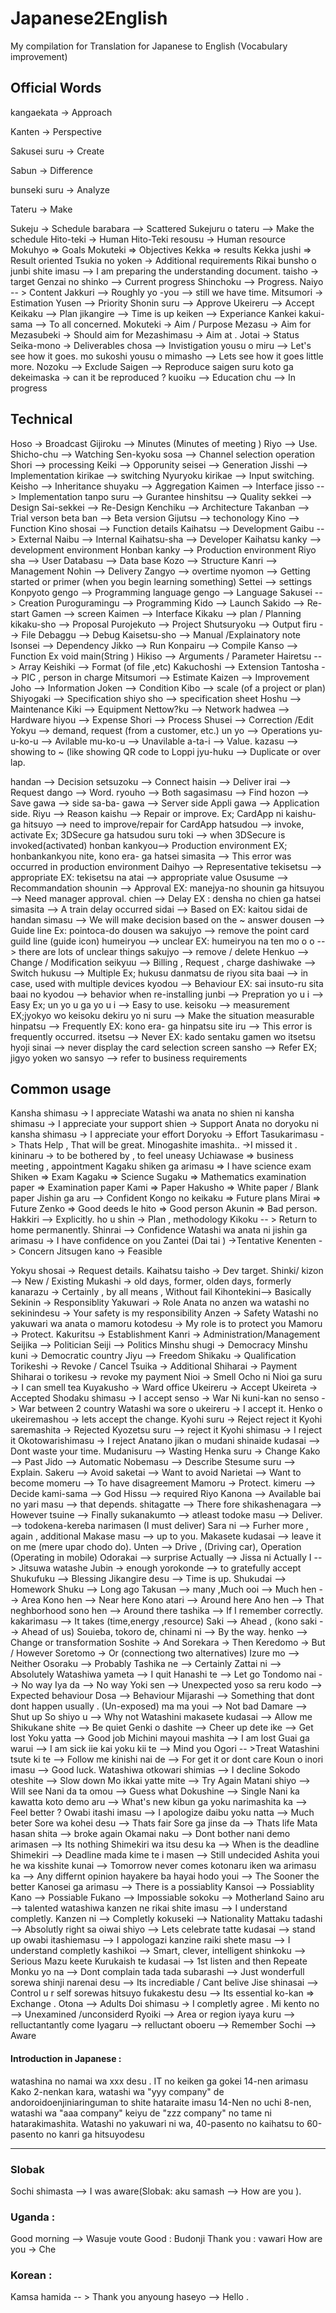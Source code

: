 # Japanese2English
My compilation for Translation for Japanese to English (Vocabulary improvement)

## Official Words 

kangaekata  -> Approach

Kanten  -> Perspective

Sakusei suru -> Create

Sabun  -> Difference 

bunseki suru -> Analyze 

Tateru  -> Make 

Sukeju -> Schedule 
barabara --> Scattered 
Sukejuru o tateru  --> Make the schedule 
Hito-teki -> Human 
Hito-Teki  resousu -> Human resource 
Mokuhyo  => Goals 
Mokuteki  => Objectives
Kekka  => results
Kekka jushi => Result oriented
Tsukia no yoken -> Additional requirements
Rikai bunsho o junbi shite imasu  --> I am preparing the understanding document.
taisho -> target 
Genzai no shinko --> Current progress
Shinchoku  --> Progress.
Naiyo -- > Content 
Jakkuri --> Roughly
yo -you  --> still we have time. 
Mitsumori  -> Estimation
Yusen  --> Priority
Shonin suru  --> Approve
Ukeireru --> Accept
Keikaku  --> Plan 
jikangire --> Time is up
keiken --> Experiance
Kankei kakui-sama  --> To all concerned.
Mokuteki  -> Aim / Purpose 
Mezasu -> Aim for 
Mezasubeki  -> Should aim for 
Mezashimasu -> Aim at .
Jotai -> Status 
Seika-mono  -> Deliverables 
chosa --> Invistigation
yousu o miru   --> Let's see how it goes.
mo sukoshi yousu o mimasho --> Lets see how it goes little more.
Nozoku       --> Exclude
Saigen       --> Reproduce 
saigen suru koto ga dekeimaska -> can it be reproduced ?
kuoiku       --> Education 
chu          --> In progress 

## Technical 
Hoso -> Broadcast 
Gijiroku       --> Minutes (Minutes of meeting ) 
Riyo           --> Use.
Shicho-chu     --> Watching
Sen-kyoku sosa  --> Channel selection operation
Shori          --> processing 
Keiki          --> Opporunity
seisei         --> Generation
Jisshi       --> Implementation
kirikae        --> switching
Nyuryoku kirikae --> Input switching.
Keisho         --> Inheritance 
shuyaku        --> Aggregation
Kaimen         --> Interface
jisso          --> Implementation 
tanpo suru     --> Gurantee
hinshitsu      --> Quality
sekkei         --> Design
Sai-sekkei     --> Re-Design
Kenchiku       --> Architecture
Takanban       --> Trial verson
beta ban       --> Beta version
Gijutsu        --> techonology 
Kino           --> Function 
Kino shosai     --> Function details
Kaihatsu       --> Development 
Gaibu          --> External
Naibu          --> Internal 
Kaihatsu-sha   --> Developer
Kaihatsu kanky --> development environment
Honban kanky   --> Production environment
Riyo sha       --> User
Databasu       --> Data base
Kozo           --> Structure
Kanri          --> Management
Nohin          --> Delivery 
Zangyo         --> overtime
nyomon         --> Getting started or primer (when you begin learning something)
Settei         --> settings 
Konpyoto gengo --> Programming language
gengo          --> Language
Sakusei        --> Creation 
Puroguramingu  --> Programming 
Kido           --> Launch 
Sakido         --> Re-start
Gamen          --> screen
Kaimen         --> Interface 
Kikaku         --> plan / Planning
kikaku-sho     --> Proposal 
Purojekuto     --> Project
Shutsuryoku    --> Output
firu           --> File
Debaggu        --> Debug 
Kaisetsu-sho   --> Manual /Explainatory note
Isonsei        --> Dependency 
Jikko          --> Run
Konpairu       --> Compile
Kanso          --> Function  Ex void main(String )
Hikiso         --> Arguments / Parameter
Hairetsu       --> Array
Keishiki       --> Format (of file ,etc)
Kakuchoshi     --> Extension 
Tantosha       --> PIC , person in charge 
Mitsumori      --> Estimate 
Kaizen         --> Improvement 
Joho           --> Information
Joken          --> Condition 
Kibo           -->  scale (of a project or plan)
Shiyogaki      --> Specification 
shiyo sho      --> specification sheet
Hoshu          --> Maintenance 
Kiki           --> Equipment 
Nettow?ku      --> Network
hadwea         --> Hardware
hiyou          --> Expense
Shori          --> Process
Shusei         --> Correction /Edit
Yokyu          --> demand, request (from a customer, etc.)
un yo          --> Operations
yu-u-ko-u      --> Avilable 
mu-ko-u        --> Unavilable
a-ta-i         --> Value.
kazasu        --> showing to ~ (like showing QR code to Loppi
jyu-huku      --> Duplicate or over lap.

handan        --> Decision
setsuzoku     --> Connect 
haisin        --> Deliver
irai          --> Request
dango         --> Word.
ryouho        --> Both
sagasimasu    --> Find
hozon         --> Save
gawa          --> side
sa-ba- gawa   --> Server side
Appli gawa    --> Application side.
Riyu          --> Reason
kaishu        --> Repair or improve.    Ex; CardApp ni kaishu-ga hitsuyo   --> need to improve/repair for CardApp
hatsudou      --> invoke, activate    Ex; 3DSecure ga hatsudou suru toki  --> when 3DSecure is invoked(activated)
honban kankyou--> Production environment   EX; honbankankyou nite, kono era- ga hatsei simasita  --> This error was occurred in production environment
Daihyo        --> Representative
tekisetsu     --> appropriate    EX: tekisetsu na atai --> appropriate value
Osusume       --> Recommandation 
shounin       --> Approval   EX: manejya-no shounin ga hitsuyou  --> Need manager approval.
chien         --> Delay    EX : densha no chien ga hatsei simasita  --> A train delay occurred
sidai         --> Based on EX: kaitou sidai de handan simasu  --> We will make decision based on the ~ answer
dousen        --> Guide line  Ex: pointoca-do dousen wa sakujyo  --> remove the point card guild line (guide icon)
humeiryou     --> unclear   EX: humeiryou na ten mo o o   --> there are lots of unclear things
sakujyo       --> remove / delete
Henkuo        --> Change / Modification 
seikyuu       --> Billing , Request , charge
dashiwake     --> Switch 
hukusu        --> Multiple       Ex; hukusu danmatsu de riyou sita baai  -->  in case, used with multiple devices
kyodou        --> Behaviour      EX: sai insuto-ru sita baai no kyodou  --> behavior when re-installing
junbi         --> Prepration 
yo u i        --> Easy   Ex; un yo u ga yo u i  --> Easy to use.
keisoku       --> measurement  EX;jyokyo wo keisoku dekiru yo ni suru  --> Make the situation measurable
hinpatsu      --> Frequently EX: kono era- ga hinpatsu site iru  --> This error is frequently occurred.
itsetsu       --> Never  EX: kado sentaku gamen wo itsetsu hyoji sinai  --> never display the card selection screen
sansho        --> Refer  EX; jigyo yoken wo sansyo --> refer to business requirements
## Common usage 

Kansha shimasu -> I appreciate 
Watashi wa anata no shien ni kansha shimasu -> I appreciate your support
shien -> Support 
Anata no doryoku ni kansha shimasu -> I appreciate your effort
Doryoku -> Effort
Tasukarimasu  -> Thats Help , That will be great.
Minogashite imashita.. ->I missed it .
kininaru   -> to be bothered by , to feel uneasy
Uchiawase => business meeting , appointment 
Kagaku shiken ga arimasu => I have science exam
Shiken => Exam
Kagaku => Science
Sugaku  => Mathematics
examination paper  => Examination paper 
Kami => Paper 
Hakusho => White paper / Blank paper 
Jishin ga aru --> Confident
Kongo no keikaku   => Future plans
Mirai => Future
Zenko  => Good deeds
Ie hito  => Good person
Akunin  => Bad person.
Hakkiri       --> Explicitly.
ho u shin -> Plan , methodology 
Kikoku -- > Return to home permanently.
Shinrai --> Confidence 
Watashi wa anata ni jishin ga arimasu -> I have confidence on you 
Zantei (Dai tai ) ->Tentative 
Kenenten -> Concern 
Jitsugen kano -> Feasible

Yokyu shosai -> Request details.
Kaihatsu taisho -> Dev target.
Shinki/ kizon  --> New / Existing 
Mukashi -> old days, former, olden days, formerly
kanarazu -> Certainly , by all means , Without fail
Kihontekini--> Basically 
Sekinin -> Responsiblity
Yakuwari -> Role 
Anata no anzen wa watashi no sekinindesu -> Your safety is my responsibility
Anzen -> Safety 
Watashi no yakuwari wa anata o mamoru kotodesu -> My role is to protect you 
Mamoru -> Protect.
Kakuritsu -> Establishment
Kanri -> Administration/Management
Seijika  --> Politician
Seiji    --> Politics
Minshu shugi -> Democracy 
Minshu kuni -> Democratic country
Jiyu   --> Freedom 
Shikaku -> Qualification 
Torikeshi -> Revoke / Cancel 
Tsuika -> Additional 
Shiharai -> Payment 
Shiharai o torikesu -> revoke my payment
Nioi -> Smell 
Ocho ni Nioi ga suru -> I can smell tea 
Kuyakusho  -> Ward office 
Ukeireru   -> Accept 
Ukeireta   -> Accepted
Shodaku shimasu -> I accept 
senso -> War 
Ni kuni-kan no senso -> War between 2 country
Watashi wa sore o ukeireru  -> I accept it.
Henko o ukeiremashou -> lets accept the change. 
Kyohi suru  -> Reject reject it
Kyohi saremashita -> Rejected 
Kyozetsu suru --> reject it
Kyohi shimasu -> I reject it
Okotowarishimasu -> I reject
Anatano jikan o mudani shinaide kudasai --> Dont waste your time.
Mudanisuru --> Wasting 
Henka suru -> Change
Kako --> Past
Jido --> Automatic
Nobemasu --> Describe 
Stesume suru --> Explain.
Sakeru --> Avoid
saketai --> Want to avoid
Narietai --> Want to become
momeru --> To have disagreement
Mamoru -> Protect.
kimeru --> Decide
kami-sama --> God
Hissu --> required
Riyo Kanona --> Available
bai no yari masu --> that depends.
shitagatte --> There fore
shikashenagara --> However
tsuine --> Finally
sukanakumto --> atleast
todoke masu --> Deliver.  --> todokena-kereba narimasen (I must deliver)
Sara ni --> Furher more , again , additional
Makase masu --> up to you.
Makasete kudasai --> leave it on me (mere upar chodo do).
Unten --> Drive , (Driving car), Operation (Operating in mobile)
Odorakai --> surprise 
Actually --> Jissa ni
Actually I --> Jitsuwa watashe 
Jubin -> enough
yorokonde  --> to gratefully accept
Shukufuku --> Blessing
Jikangire desu --> Time is up.
Shukudai --> Homework
Shuku --> Long ago
Takusan --> many ,Much
ooi --> Much
hen --> Area
Kono hen --> Near here
Kono atari --> Around here
Ano hen --> That neghborhood
sono hen --> Around there 
tashika   --> If I remember correctly.
kakarimasu  --> It takes (time,energy ,resource)
Saki --> Ahead , (kono saki --> Ahead of us)
Souieba, tokoro de, chinami ni  --> By the way.
henko --> Change or transformation
Soshite -> And
Sorekara -> Then
Keredomo -> But / However
Soretomo -> Or (connectiong two alternatives)
Izure mo --> Neither 
Osoraku  --> Probably 
Tashika ne  --> Certainly 
Zattai ni --> Absolutely
Watashiwa yameta --> I quit 
Hanashi te  --> Let go
Tondomo nai --> No way 
Iya da --> No way 
Yoki sen --> Unexpected
yoso sa reru kodo --> Expected behaviour
Dosa  -->  Behaviour
Mijarashi --> Something that dont dont happen usually . (Un-exposed)
ma ma youi --> Not bad 
Damare --> Shut up
So shiyo u --> Why not 
Watashini makasete kudasai --> Allow me 
Shikukane shite --> Be quiet
Genki o dashite --> Cheer up 
dete ike --> Get lost 
Yoku yatta --> Good job 
Michini mayoui mashita --> I am lost 
Guai ga warui --> I am sick 
iie kai  yoku kii te --> Mind you
Ogori -- >Treat 
Watashini tsute ki te --> Follow me 
kinishi nai de --> For get it or dont care 
Koun o inori imasu --> Good luck.
Watashiwa otkowari shimias --> I decline 
Sokodo oteshite --> Slow down
Mo ikkai yatte mite --> Try Again 
Matani shiyo --> Will see 
Nani da ta omou --> Guess what 
Dokushine --> Single 
Nani ka kawatta koto demo aru --> What's new 
kibun ga yoku narimashita ka --> Feel better ?
Owabi itashi imasu --> I apologize 
daibu yoku natta --> Much beter
Sore wa kohei desu --> Thats fair 
Sore ga jinse da --> Thats life 
Mata hasan shita --> broke again 
Okamai naku --> Dont bother 
nani demo arimasen --> Its nothing 
Shimekiri wa itsu desu ka --> When is the deadline 
Shimekiri --> Deadline 
mada kime te i masen  --> Still undecided 
Ashita youi he wa kisshite kunai --> Tomorrow never comes 
kotonaru iken wa arimasu ka --> Any differnt opinion 
hayakere ba hayai hodo youi --> The Sooner the better 
Kanosei ga arimasu --> There is a possiablity 
Kansoi --> Possiablity
Kano --> Possiable 
Fukano --> Impossiable 
sokoku --> Motherland 
Saino aru --> talented 
watashiwa kanzen ne rikai shite imasu --> I understand completly.
Kanzen ni --> Completly 
kokuseki --> Nationality 
Mattaku tadashi --> Absolutly right 
sa oiwai shiyo --> Lets celebrate 
tatte kudasai --> stand up 
owabi itashiemasu --> I appologazi
kanzine raiki shete masu --> I understand completly
kashikoi --> Smart, clever, intelligent 
shinkoku  --> Serious
Mazu keete Kurukaish te kudasai --> 1st listen and then Repeate 
Monku yo na --> Dont complain
tada tada subarashi --> Just wonderfull
sorewa shinji narenai desu --> Its incrediable / Cant belive 
Jise shinasai --> Control u r self 
sorewas hitsuyo fukakestu desu --> Its essential
ko-kan        => Exchange .
Otona        --> Adults
Doi shimasu   -> I completly agree .
Mi kento no  --> Unexamined /unconsiderd 
Ryoiki       --> Area or region 
iyaya kuru   --> relluctantantly come 
Iyagaru      --> relluctant
oboeru     --> Remember 
Sochi         --> Aware

#### Introduction in Japanese :
watashina no namai wa xxx desu .
IT no keiken ga gokei 14-nen arimasu
Kako 2-nenkan kara, watashi wa "yyy company" de andoroidoenjiniaringuman to shite hataraite imasu
14-Nen no uchi 8-nen, watashi wa "aaa company" keiyu de "zzz company" no tame ni hatarakimashita.
Watashi no yakuwari ni wa, 40-pasento no kaihatsu to 60-pasento no kanri ga hitsuyodesu



-------------------------------------------------------------------
### Slobak 
Sochi shimasta --> I was aware(Slobak: aku samash --> How are you ).
### Uganda :
Good morning  --> Wasuje voute 
Good : Budonji 
Thank you : vawari
How are you -> Che  
### Korean :
Kamsa hamida -- > Thank you 
anyoung haseyo --> Hello .
